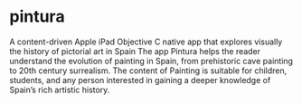 # pintura
A content-driven Apple iPad Objective C native app that explores visually the history of pictorial art in Spain
The app Pintura helps the reader understand the evolution of painting in Spain, from prehistoric cave painting to 20th century surrealism. The content of Painting is suitable for children, students, and any person interested in gaining a deeper knowledge of Spain’s rich artistic history.
